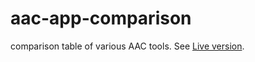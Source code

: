 # aac-app-comparison
comparison table of various AAC tools. See [Live version](https://asterics.github.io/aac-app-comparison/).